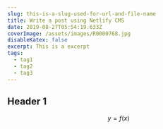 ```yaml
---
slug: this-is-a-slug-used-for-url-and-file-name
title: Write a post using Netlify CMS
date: 2019-08-27T05:54:19.633Z
coverImage: /assets/images/R0000768.jpg
disableKatex: false
excerpt: This is a excerpt
tags:
  - tag1
  - tag2
  - tag3
---
```

## Header 1

$$
y = f(x)
$$
